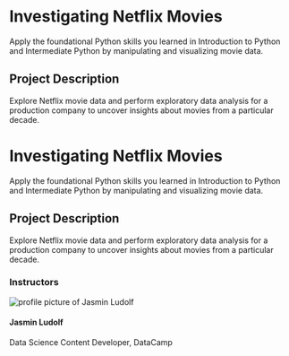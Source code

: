 # Investigating Netflix Movies

Apply the foundational Python skills you learned in Introduction to Python and Intermediate Python by manipulating and visualizing movie data.



## Project Description
Explore Netflix movie data and perform exploratory data analysis for a production company to uncover insights about movies from a particular decade.

# Investigating Netflix Movies

Apply the foundational Python skills you learned in Introduction to Python and Intermediate Python by manipulating and visualizing movie data.

## Project Description

Explore Netflix movie data and perform exploratory data analysis for a production company to uncover insights about movies from a particular decade.



### Instructors

![profile picture of Jasmin Ludolf](https://assets.datacamp.com/authors/avatars/000/002/714/original/myprofilephoto.jpeg?1705586799)
#### Jasmin Ludolf
Data Science Content Developer, DataCamp
